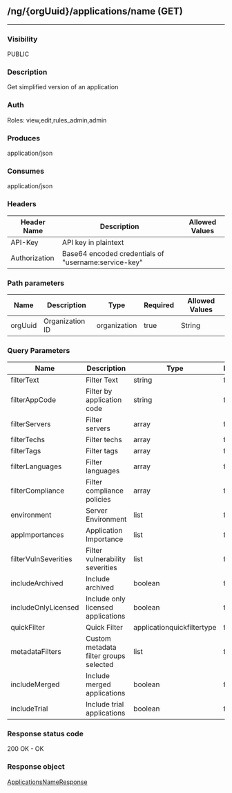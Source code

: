 ## /ng/{orgUuid}/applications/name (GET)
---
### Visibility
PUBLIC
### Description
Get simplified version of an application
### Auth
Roles: view,edit,rules_admin,admin
### Produces
application/json
### Consumes
application/json
### Headers
| Header Name | Description | Allowed Values |
| ----------- | ----------- | ----------- |
| API-Key | API key in plaintext |  |
| Authorization | Base64 encoded credentials of &quot;username:service-key&quot; |  |
### Path parameters
| Name | Description | Type | Required | Allowed Values |
| ----------- | ----------- | ----------- | ----------- | ----------- |
| orgUuid | Organization ID | organization | true | String |
### Query Parameters
| Name | Description | Type | Required | Allowed Values |
| ----------- | ----------- | ----------- | ----------- | ----------- |
| filterText | Filter Text | string | false | String |
| filterAppCode | Filter by application code | string | false | String |
| filterServers | Filter servers | array | false | String[] |
| filterTechs | Filter techs | array | false | String[] |
| filterTags | Filter tags | array | false | String[] |
| filterLanguages | Filter languages | array | false | String[] |
| filterCompliance | Filter compliance policies | array | false | String[] |
| environment | Server Environment | list | false | List |
| appImportances | Application Importance | list | false | List |
| filterVulnSeverities | Filter vulnerability severities | list | false | List |
| includeArchived | Include archived | boolean | false | boolean |
| includeOnlyLicensed | Include only licensed applications | boolean | false | boolean |
| quickFilter | Quick Filter | applicationquickfiltertype | false | ApplicationQuickFilterType |
| metadataFilters | Custom metadata filter groups selected | list | false | List |
| includeMerged | Include merged applications | boolean | false | boolean |
| includeTrial | Include trial applications | boolean | false | boolean |
### Response status code
200 OK - OK
### Response object
[ApplicationsNameResponse](<../../objects/ApplicationsNameResponse.md>)
